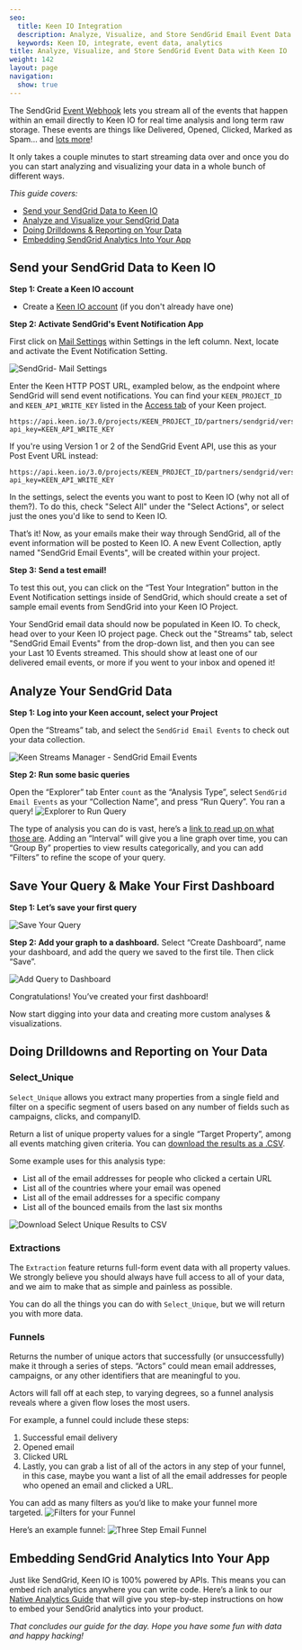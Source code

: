 ```yaml
---
seo:
  title: Keen IO Integration
  description: Analyze, Visualize, and Store SendGrid Email Event Data
  keywords: Keen IO, integrate, event data, analytics
title: Analyze, Visualize, and Store SendGrid Event Data with Keen IO
weight: 142
layout: page
navigation:
  show: true
---
```

The SendGrid [Event Webhook](https://sendgrid.com/docs/API_Reference/Webhooks/event.html) lets you stream all of the events that happen within an email directly to Keen IO for real time analysis and long term raw storage. These events are things like Delivered, Opened, Clicked, Marked as Spam… and [lots more](https://sendgrid.com/docs/API_Reference/Webhooks/event.html)!

It only takes a couple minutes to start streaming data over and once you do you can start analyzing and visualizing your data in a whole bunch of different ways.

*This guide covers:*

- [Send your SendGrid Data to Keen IO](#-send-your-sendgrid-data-to-keen-io)
- [Analyze and Visualize your SendGrid Data](#-analyze-your-sendgrid-data)
- [Doing Drilldowns & Reporting on Your Data](#-doing-drilldowns-and-reporting-on-your-data)
- [Embedding SendGrid Analytics Into Your App](#-embedding-sendgrid-analytics-into-your-app)

## <a name="-send-your-sendgrid-data-to-keen-io"></a>Send your SendGrid Data to Keen IO

**Step 1: Create a Keen IO account**

* Create a <a href="https://keen.io/signup">Keen IO account</a> (if you don't already have one)


**Step 2: Activate SendGrid's Event Notification App**

First click on <a href="http://app.sendgrid.com/settings/mail_settings">Mail Settings</a> within Settings in the left column. Next, locate and activate the Event Notification Setting.

![SendGrid- Mail Settings]({{root_url}}/images/keen/sendgrid_mailsettings_eventnotification.png)

Enter the Keen HTTP POST URL, exampled below, as the endpoint where SendGrid will send event notifications. You can find your `KEEN_PROJECT_ID` and `KEEN_API_WRITE_KEY` listed in the [Access tab](https://keen.io/projects) of your Keen project.

```
https://api.keen.io/3.0/projects/KEEN_PROJECT_ID/partners/sendgrid/versions/v3?api_key=KEEN_API_WRITE_KEY
```

If you're using Version 1 or 2 of the SendGrid Event API, use this as your Post Event URL instead:

```
https://api.keen.io/3.0/projects/KEEN_PROJECT_ID/partners/sendgrid/versions/v2?api_key=KEEN_API_WRITE_KEY

 ```

In the settings, select the events you want to post to Keen IO (why not all of them?). To do this, check "Select All" under the "Select Actions", or select just the ones you'd like to send to Keen IO.

That’s it! Now, as your emails make their way through SendGrid, all of the event information will be posted to Keen IO. A new Event Collection, aptly named "SendGrid Email Events", will be created within your project.


**Step 3: Send a test email!**

To test this out, you can click on the “Test Your Integration” button in the Event Notification settings inside of SendGrid, which should create a set of sample email events from SendGrid into your Keen IO Project.

Your SendGrid email data should now be populated in Keen IO. To check, head over to your Keen IO project page. Check out the "Streams" tab, select "SendGrid Email Events" from the drop-down list, and then you can see your Last 10 Events streamed. This should show at least one of our delivered email events, or more if you went to your inbox and opened it!

## <a name="-analyze-your-sendgrid-data"></a>Analyze Your SendGrid Data

**Step 1: Log into your Keen account, select your Project**

Open the “Streams” tab, and select the `SendGrid Email Events` to check out your data collection.

![Keen Streams Manager - SendGrid Email Events]({{root_url}}/images/keen/sendgrid_stream.png)


**Step 2: Run some basic queries**

Open the “Explorer” tab
Enter `count` as the “Analysis Type”, select `SendGrid Email Events` as your “Collection Name”, and press “Run Query”. You ran a query!
![Explorer to Run Query]({{root_url}}/images/keen/basic_count.png)

The type of analysis you can do is vast, here’s a [link to read up on what those are](https://keen.io/docs/compute/). Adding an “Interval” will give you a line graph over time, you can “Group By” properties to view results categorically, and you can add “Filters” to refine the scope of your query.


## Save Your Query & Make Your First Dashboard

**Step 1: Let’s save your first query**

![Save Your Query]({{root_url}}/images/keen/save_query.png)


**Step 2:  Add your graph to a dashboard.**
Select “Create Dashboard”, name your dashboard, and add the query we saved to the first tile. Then click “Save”.

![Add Query to Dashboard]({{root_url}}/images/keen/create_dashboard.png)


Congratulations! You’ve created your first dashboard!

Now start digging into your data and creating more custom analyses & visualizations.


## <a name="-doing-drilldowns-and-reporting-on-your-data"></a>Doing Drilldowns and Reporting on Your Data

### Select_Unique
`Select_Unique` allows you extract many properties from a single field and filter on a specific segment of users based on any number of fields such as campaigns, clicks, and companyID.

Return a list of unique property values for a single “Target Property”, among all events matching given criteria. You can [download the results as a .CSV](https://intercom.help/keen/explorer-ui-how-to-guides/how-do-i-download-keen-io-data-to-csv).

Some example uses for this analysis type:

- List all of the email addresses for people who clicked a certain URL
- List all of the countries where your email was opened
- List all of the email addresses for a specific company
- List all of the bounced emails from the last six months

![Download Select Unique Results to CSV]({{root_url}}/images/keen/download_select_unique.png)


### Extractions
The `Extraction` feature returns full-form event data with all property values. We strongly believe you should always have full access to all of your data, and we aim to make that as simple and painless as possible.

You can do all the things you can do with `Select_Unique`, but we will return you with more data.


### Funnels

Returns the number of unique actors that successfully (or unsuccessfully) make it through a series of steps. “Actors” could mean email addresses, campaigns, or any other identifiers that are meaningful to you.

Actors will fall off at each step, to varying degrees, so a funnel analysis reveals where a given flow loses the most users.

For example, a funnel could include these steps:

1. Successful email delivery
2. Opened email
3. Clicked URL
4. Lastly, you can grab a list of all of the actors in any step of your funnel, in this case, maybe you want a list of all the email addresses for people who opened an email and clicked a URL.

You can add as many filters as you’d like to make your funnel more targeted.
![Filters for your Funnel]({{root_url}}/images/keen/funnel_filters.png)

Here’s an example funnel:
![Three Step Email Funnel]({{root_url}}/images/keen/funnel.png)


## <a name="-embedding-sendgrid-analytics-into-your-app"></a>Embedding SendGrid Analytics Into Your App
Just like SendGrid, Keen IO is 100% powered by APIs. This means you can embed rich analytics anywhere you can write code. Here’s a link to our [Native Analytics Guide](https://keen.io/guides/native-analytics/) that will give you step-by-step instructions on how to embed your SendGrid analytics into your product.

*That concludes our guide for the day. Hope you have some fun with data and happy hacking!*
